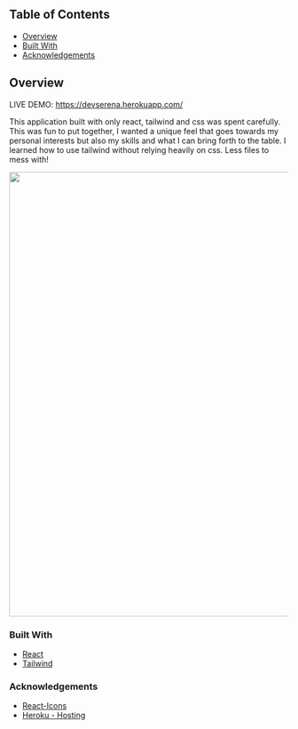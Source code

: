 ## Table of Contents

- [Overview](#overview)
- [Built With](#built-with)
- [Acknowledgements](#acknowledgements)

## Overview
LIVE DEMO: https://devserena.herokuapp.com/

This application built with only react, tailwind and css was spent carefully. This was fun to put together, I wanted a unique feel that goes towards my personal interests but also my skills and what I can bring forth to the table. I learned how to use tailwind without relying heavily on css. Less files to mess with!

<img src="https://user-images.githubusercontent.com/98000871/203501583-8fb2d2e8-70f9-4ca7-a94d-1c4dca71cd25.png" width="800"/>


### Built With
- [React](https://reactjs.org/)
- [Tailwind](https://tailwindcss.com/)


### Acknowledgements
- [React-Icons](https://react-icons.github.io/react-icons)
- [Heroku - Hosting](https:/heroku.com)
